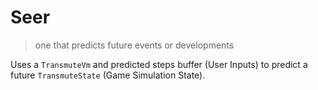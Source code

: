 # Seer

> one that predicts future events or developments

Uses a `TransmuteVm` and predicted steps buffer (User Inputs) to predict a future `TransmuteState` (Game Simulation State).
